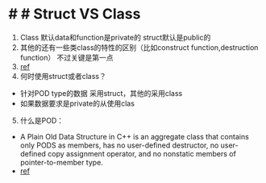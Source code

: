 <!-- TITLE: Cplusplus -->
<!-- SUBTITLE:杂七杂八 学过丢掉 用过忘记 突然记起来的点 -->

# # # Struct VS Class
1. 	Class 默认data和function是private的 struct默认是public的
2.  其他的还有一些类class的特性的区别（比如construct function,destruction function） 不过关键是第一点
3.  [ref](https://stackoverflow.com/questions/54585/when-should-you-use-a-class-vs-a-struct-in-c)
4.  何时使用struct或者class？
 *  针对POD type的数据 采用struct，其他的采用class 
 *  如果数据要求是private的从使用clas
5. 什么是POD：
 * A Plain Old Data Structure in C++ is an aggregate class that contains only PODS as members, has no user-defined destructor, no user-defined copy assignment operator, and no nonstatic members of pointer-to-member type.
 *  [ref]( <https://stackoverflow.com/questions/146452/what-are-pod-types-in-c> )